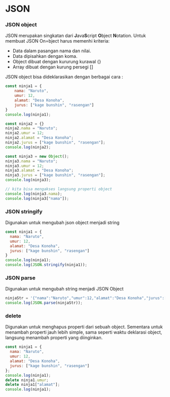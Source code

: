 # JSON

### JSON object

JSON merupakan singkatan dari **J**ava**S**cript **O**bject **N**otation. Untuk membuat JSON On=bject harus memenhi kriteria:

* Data dalam pasangan nama dan nilai.
* Data dipisahkan dengan koma.
* Object dibuat dengan kururung kurawal {}
* Array dibuat dengan kurung persegi \[\] 

JSON object bisa dideklarasikan dengan berbagai cara :

```javascript
const ninja1 = {
    nama: "Naruto",
    umur: 12,
    alamat: "Desa Konoha",
    jurus: ["kage bunshin", "rasengan"]
}
console.log(ninja1);

const ninja2 = {}
ninja2.nama = "Naruto";
ninja2.umur = 12;
ninja2.alamat = "Desa Konoha";
ninja2.jurus = ["kage bunshin", "rasengan"];
console.log(ninja2);

const ninja3 = new Object();
ninja3.nama = "Naruto";
ninja3.umur = 12;
ninja3.alamat = "Desa Konoha";
ninja3.jurus = ["kage bunshin", "rasengan"];
console.log(ninja3);

// kita bisa mengakses langsung properti object
console.log(ninja3.nama);
console.log(ninja3["nama"]);
```

### JSON stringify

Digunakan untuk mengubah json object menjadi string

```javascript
const ninja1 = {
  nama: "Naruto",
  umur: 12,
  alamat: "Desa Konoha",
  jurus: ["kage bunshin", "rasengan"]
}
console.log(ninja1);
console.log(JSON.stringify(ninja1));
```

### JSON parse

Digunakan untuk mengubah string menjadi JSON Object

```javascript
ninjaStr = '{"nama":"Naruto","umur":12,"alamat":"Desa Konoha","jurus":["kage bunshin","rasengan"]}';
console.log(JSON.parse(ninjaStr));
```

### delete 

Digunakan untuk menghapus properti dari sebuah object. Sementara untuk menambah properti jauh lebih simple, sama seperti waktu deklarasi object, langsung menambah properti yang diinginkan.

```javascript
const ninja1 = {
  nama: "Naruto",
  umur: 12,
  alamat: "Desa Konoha",
  jurus: ["kage bunshin", "rasengan"]
};
console.log(ninja1);
delete ninja1.umur;
delete ninja1["alamat"];
console.log(ninja1);
```

